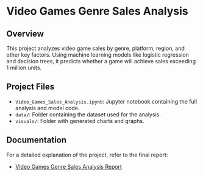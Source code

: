 # Video Games Genre Sales Analysis

## Overview
This project analyzes video game sales by genre, platform, region, and other key factors. Using machine learning models like logistic regression and decision trees, it predicts whether a game will achieve sales exceeding 1 million units.

## Project Files
- `Video_Games_Sales_Analysis.ipynb`: Jupyter notebook containing the full analysis and model code.
- `data/`: Folder containing the dataset used for the analysis.
- `visuals/`: Folder with generated charts and graphs.

## Documentation
For a detailed explanation of the project, refer to the final report:
- [Video Games Genre Sales Analysis Report](./Video_Games_Genre_Sales_Analysis_Report.docx)
